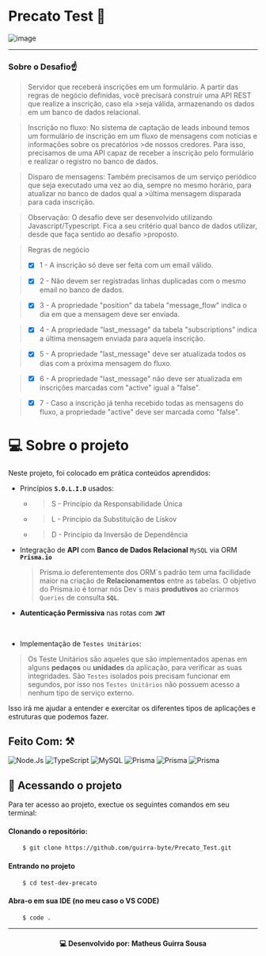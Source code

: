# Precato Test 💎

![image](https://user-images.githubusercontent.com/77081114/172949635-7835c6f0-69d6-46fb-9481-d495faba86a2.png)

<hr>


### Sobre o Desafio☝
> Servidor que receberá inscrições em um formulário. A partir das regras de negócio definidas, você precisará construir uma API REST que realize a inscrição, caso ela >seja válida, armazenando os dados em um banco de dados relacional.

>Inscrição no fluxo: No sistema de captação de leads inbound temos um formulário de inscrição em um fluxo de mensagens com notícias e informações sobre os precatórios >de nossos credores. Para isso, precisamos de uma API capaz de receber a inscrição pelo formulário e realizar o registro no banco de dados.

>Disparo de mensagens: Também precisamos de um serviço periódico que seja executado uma vez ao dia, sempre no mesmo horário, para atualizar no banco de dados qual a >última mensagem disparada para cada inscrição.

>Observação: O desafio deve ser desenvolvido utilizando Javascript/Typescript. Fica a seu critério qual banco de dados utilizar, desde que faça sentido ao desafio >proposto.

>Regras de negócio
> - [x] 1 - A inscrição só deve ser feita com um email válido.

> - [x] 2 - Não devem ser registradas linhas duplicadas com o mesmo email no banco de dados.

> - [x] 3 - A propriedade "position" da tabela "message_flow" indica o dia em que a mensagem deve ser enviada.

> - [x] 4 - A propriedade "last_message" da tabela "subscriptions" indica a última mensagem enviada para aquela inscrição.

> - [x] 5 - A propriedade "last_message" deve ser atualizada todos os dias com a próxima mensagem do fluxo.

> - [x] 6 - A propriedade "last_message" não deve ser atualizada em inscrições marcadas com "active" igual a "false".

> - [x] 7 - Caso a inscrição já tenha recebido todas as mensagens do fluxo, a propriedade "active" deve ser marcada como "false".

# 💻 Sobre o projeto

Neste projeto, foi colocado em prática conteúdos aprendidos:

- Princípios **`S.O.L.I.D`** usados:

  -   > S - Princípio da Responsabilidade Única
  -   > L - Princípio da Substituição de Liskov
  -   > D - Princípio da Inversão de Dependência
 
- Integração de **API** com **Banco de Dados Relacional** `MySQL` via ORM **`Prisma.io`**
  > Prisma.io deferentemente dos ORM´s padrão tem uma facilidade maior na criação de **Relacionamentos** entre as tabelas. O objetivo do Prisma.io é tornar nós Dev´s mais **produtivos** ao criarmos `Queries` de consulta **`SQL`**.
- **Autenticação Permissiva** nas rotas com **`JWT`**
<br>

- Implementação de `Testes Unitários`: 
 > Os Teste Unitários são aqueles que são implementados apenas em alguns **pedaços** ou **unidades** da aplicação, para verificar as suas integridades.
 >São `Testes` isolados pois precisam funcionar em segundos, por isso nos `Testes Unitários` não possuem acesso a nenhum tipo de serviço externo.


Isso irá me ajudar a entender e exercitar os diferentes tipos de aplicações e estruturas que podemos fazer.

## Feito Com: ⚒
![Node.Js](https://img.shields.io/badge/Node.js-52b788?style=for-the-badge&logo=node.js&logoColor=white)
![TypeScript](https://img.shields.io/badge/TypeScript-00b4d8?style=for-the-badge&logo=typescript&logoColor=white)
![MySQL](https://img.shields.io/badge/MySQL-316192?style=for-the-badge&logo=mysql&logoColor=white)
![Prisma](https://img.shields.io/badge/Prisma-0a9396?style=for-the-badge&logo=prisma&logoColor=white)
![Prisma](https://img.shields.io/badge/Jest-ef5e1b?style=for-the-badge&logo=jest&logoColor=white)
![Prisma](https://img.shields.io/badge/Swagger-4be000?style=for-the-badge&logo=swagger&logoColor=white)


## 📂  Acessando o projeto

Para ter acesso ao projeto, exectue os seguintes comandos em seu terminal:


#### Clonando o repositório:

```bash
    $ git clone https://github.com/guirra-byte/Precato_Test.git
```

#### Entrando no projeto

```bash
    $ cd test-dev-precato
```

#### Abra-o em sua IDE (no meu caso o VS CODE)

```bash
    $ code .
```

<hr>


<h4 align="center">
    💻   Desenvolvido por: Matheus Guirra Sousa
</h4>

